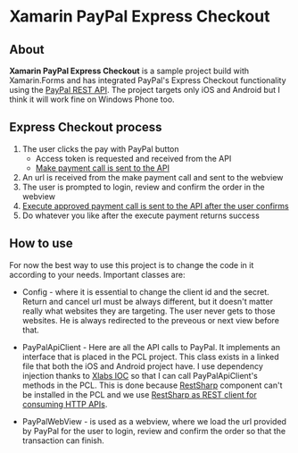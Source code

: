 Xamarin PayPal Express Checkout
============

About
------------

**Xamarin PayPal Express Checkout** is a sample project build with Xamarin.Forms and has integrated PayPal's Express Checkout functionality using the [PayPal REST API](https://developer.paypal.com/docs/integration/direct/make-your-first-call/). The project targets only iOS and Android but I think it will work fine on Windows Phone too.

Express Checkout process
------------

1. The user clicks the pay with PayPal button
	* Access token is requested and received from the API
	* [Make payment call is sent to the API](https://developer.paypal.com/docs/api/#create-a-payment)
2. An url is received from the make payment call and sent to the webview
3. The user is prompted to login, review and confirm the order in the webview
4. [Execute approved payment call is sent to the API after the user confirms](https://developer.paypal.com/docs/api/#execute-an-approved-paypal-payment)
5. Do whatever you like after the execute payment returns success

How to use
------------

For now the best way to use this project is to change the code in it according to your needs.
Important classes are:

* Config - where it is essential to change the client id and the secret. Return and cancel url must be always different, but it doesn't matter really what websites they are targeting. The user never gets to those websites. He is always redirected to the preveous or next view before that.

* PayPalApiClient - Here are all the API calls to PayPal. It implements an interface that is placed in the PCL project. This class exists in a linked file that both the iOS and Android project have. I use dependency injection thanks to [Xlabs IOC](https://github.com/XLabs/Xamarin-Forms-Labs/wiki/IOC) so that I can call PayPalApiClient's methods in the PCL. This is done because [RestSharp](https://components.xamarin.com/view/restsharp/) component can't be installed in the PCL and we use [RestSharp as REST client for consuming HTTP APIs](https://components.xamarin.com/view/restsharp/).

* PayPalWebView - is used as a webview, where we load the url provided by PayPal for the user to login, review and confirm the order so that the transaction can finish.